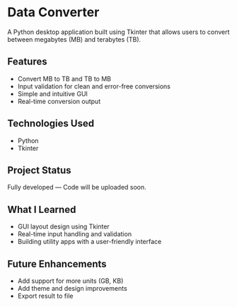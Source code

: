 
# Data Converter

A Python desktop application built using Tkinter that allows users to convert between megabytes (MB) and terabytes (TB).

## Features
- Convert MB to TB and TB to MB
- Input validation for clean and error-free conversions
- Simple and intuitive GUI
- Real-time conversion output

## Technologies Used
- Python
- Tkinter

## Project Status
Fully developed — Code will be uploaded soon.

## What I Learned
- GUI layout design using Tkinter  
- Real-time input handling and validation  
- Building utility apps with a user-friendly interface

## Future Enhancements
- Add support for more units (GB, KB)  
- Add theme and design improvements  
- Export result to file
